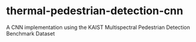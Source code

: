 # thermal-pedestrian-detection-cnn
A CNN implementation using the KAIST Multispectral Pedestrian Detection Benchmark Dataset
